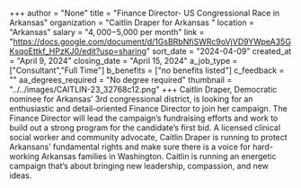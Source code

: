 +++
author = "None"
title = "Finance Director- US Congressional Race in Arkansas"
organization = "Caitlin Draper for Arkansas "
location = "Arkansas"
salary = "$4,000-$5,000 per month"
link = "https://docs.google.com/document/d/1GsBRbNfiSWRc9oVjVD9YWpeA35GKsqoEttkf_HPzKJ0/edit?usp=sharing"
sort_date = "2024-04-09"
created_at = "April 9, 2024"
closing_date = "April 15, 2024"
a_job_type = ["Consultant","Full Time"]
b_benefits = ["no benefits listed"]
c_feedback = ""
aa_degrees_required = "No degree required"
thumbnail = "../../images/CAITLIN-23_32768c12.png"
+++
Caitlin Draper, Democratic nominee for Arkansas’ 3rd congressional district,  is looking for an enthusiastic and detail-oriented Finance Director to join her campaign. The Finance Director will lead the campaign’s fundraising efforts and work to build out a strong program for the candidate’s first bid. A licensed clinical social worker and community advocate, Caitlin Draper is running to protect Arkansans’ fundamental rights and make sure there is a voice for hard-working Arkansas families in Washington.  Caitlin is running an energetic campaign that’s about bringing new leadership, compassion, and new ideas. 